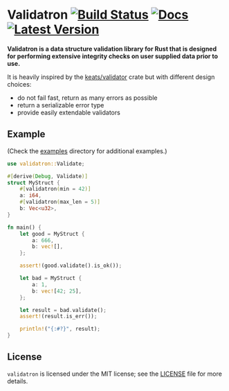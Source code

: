 # Validatron [![Build Status]][actions] [![Docs]][docs.rs] [![Latest Version]][crates.io]


[Build Status]: https://img.shields.io/github/workflow/status/nsat/validatron/Rust/master
[actions]: https://github.com/nsat/validatron/actions?query=branch%3Amaster
[Docs]: https://docs.rs/validatron/badge.svg
[docs.rs]: https://docs.rs/validatron/
[Latest Version]: https://img.shields.io/crates/v/validatron.svg
[crates.io]: https://crates.io/crates/validatron


**Validatron is a data structure validation library for Rust that is designed for performing
extensive integrity checks on user supplied data prior to use.**

It is heavily inspired by the [keats/validator][1] crate but with different design choices:

- do not fail fast, return as many errors as possible
- return a serializable error type
- provide easily extendable validators

## Example

(Check the [examples](/validatron/examples) directory for additional examples.)

```rust
use validatron::Validate;

#[derive(Debug, Validate)]
struct MyStruct {
    #[validatron(min = 42)]
    a: i64,
    #[validatron(max_len = 5)]
    b: Vec<u32>,
}

fn main() {
    let good = MyStruct {
        a: 666,
        b: vec![],
    };

    assert!(good.validate().is_ok());

    let bad = MyStruct {
        a: 1,
        b: vec![42; 25],
    };

    let result = bad.validate();
    assert!(result.is_err());

    println!("{:#?}", result);
}
```

## License

`validatron` is licensed under the MIT license; see the [LICENSE](./LICENSE) file for more details.

[1]: https://github.com/Keats/validator
